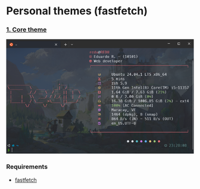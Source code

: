 # Personal themes (fastfetch)

### [1. Core theme](./themes/core-theme/config.jsonc)

![Core theme](./screenshots/core-theme.png)

### Requirements

- [fastfetch](https://github.com/fastfetch-cli/fastfetch)
